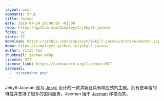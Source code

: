 ```yaml
---
layout: post
comments: true
title: Jacman
date: 2016-04-24 20:00:00 +01:00
repo: https://github.com/Simpleyyt/jekyll-jacman
forks: 92
stars: 92
download: https://github.com/Simpleyyt/jekyll-jacman/archive/master.zip
demo: https://simpleyyt.github.io/jekyll-jacman
author: Yitao Yao
thumbnail: jacman.webp
license: MIT
license_link: https://opensource.org/licenses/MIT
carousel:
  - 'screenshot.png'
---
```


Jekyll-Jacman 是为 [Jekyll](https://jekyllrb.com) 设计的一款清新且具有响应式的主题，拥有更丰富的特性并支持了很多的国内服务。Jacman 始于 [Jacman](https://github.com/wuchong/jacman) 移植而来。
